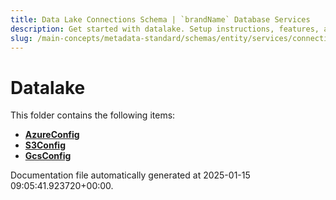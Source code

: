 ```yaml
---
title: Data Lake Connections Schema | `brandName` Database Services
description: Get started with datalake. Setup instructions, features, and configuration details inside.
slug: /main-concepts/metadata-standard/schemas/entity/services/connections/database/datalake
---
```


# Datalake

This folder contains the following items:

- [**AzureConfig**](/main-concepts/metadata-standard/schemas/entity/services/connections/database/datalake/azureconfig)
- [**S3Config**](/main-concepts/metadata-standard/schemas/entity/services/connections/database/datalake/s3config)
- [**GcsConfig**](/main-concepts/metadata-standard/schemas/entity/services/connections/database/datalake/gcsconfig)


Documentation file automatically generated at 2025-01-15 09:05:41.923720+00:00.
